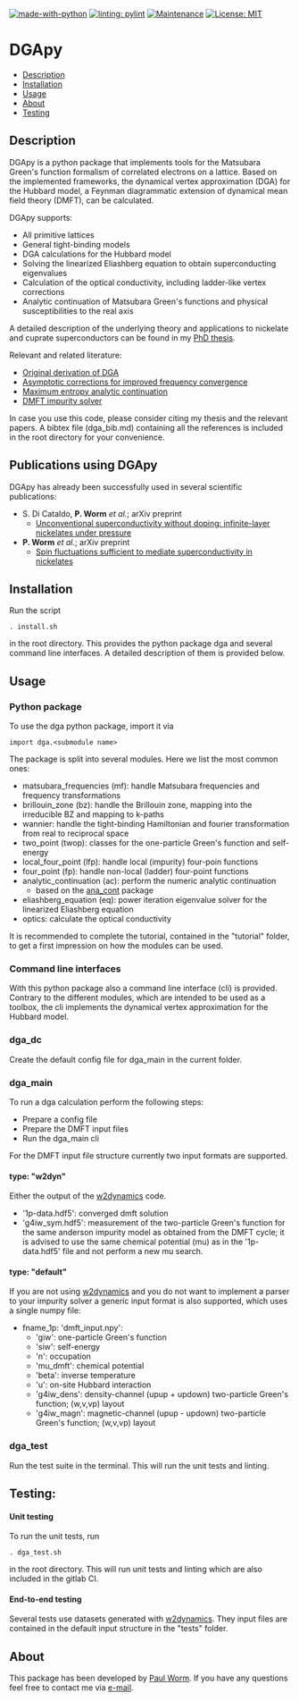 
[![made-with-python](https://img.shields.io/badge/Made%20with-Python-1f425f.svg)](https://www.python.org/)
[![linting: pylint](https://img.shields.io/badge/linting-pylint-yellowgreen)](https://github.com/pylint-dev/pylint)
[![Maintenance](https://img.shields.io/badge/Maintained%3F-yes-green.svg)](https://gitlab.com/PWorm/dga/-/graphs/main)
[![License: MIT](https://img.shields.io/badge/license-MIT-blue)](https://opensource.org/license/mit/)

[//]: # ([![coverage]&#40;./coverage.svg&#41;]&#40;&#41;)
# DGApy

- [Description](#description)
- [Installation](#installation)
- [Usage](#usage)
- [About](#about)
- [Testing](#testing)


## Description
DGApy is a python package that implements tools for the Matsubara Green's function formalism of correlated electrons on a 
lattice. Based on the implemented frameworks, the dynamical vertex approximation (DGA) for the Hubbard model, a Feynman 
diagrammatic 
extension of dynamical mean field theory (DMFT), can be calculated.

DGApy supports:

- All primitive lattices
- General tight-binding models
- DGA calculations for the Hubbard model
- Solving the linearized Eliashberg equation to obtain superconducting eigenvalues
- Calculation of the optical conductivity, including ladder-like vertex corrections
- Analytic continuation of Matsubara Green's functions and physical susceptibilities to the real axis

A detailed description of the underlying theory and applications to nickelate and cuprate superconductors can be found in my 
 [PhD thesis](https://repositum.tuwien.at/handle/20.500.12708/176739).

Relevant and related literature:

- [Original derivation of DGA](https://journals.aps.org/prb/abstract/10.1103/PhysRevB.75.045118)
- [Asymptotic corrections for improved frequency convergence](https://iopscience.iop.org/article/10.1088/2515-7639/ac7e6d)
- [Maximum entropy analytic continuation](https://www.sciencedirect.com/science/article/pii/S0010465522002387)
- [DMFT impurity solver](https://www.sciencedirect.com/science/article/abs/pii/S0010465518303217?via%3Dihub)


In case you use this code, please consider citing my thesis and the relevant papers. A bibtex file (dga_bib.md) containing all 
the references is included in the root directory for your convenience.

## Publications using DGApy

DGApy has already been successfully used in several scientific publications:

- S. Di Cataldo, **P. Worm** <em> et al.</em>; arXiv preprint 
  - [Unconventional superconductivity without doping: infinite-layer nickelates under 
    pressure](https://arxiv.org/abs/2311.06195)
- **P. Worm** <em> et al.</em>; arXiv preprint
  - [Spin fluctuations sufficient to mediate superconductivity in nickelates](https://arxiv.org/abs/2106.15884)

## Installation
Run the script
```
. install.sh
```
in the root directory. This provides the python package dga and several command line interfaces. A detailed description of them 
is provided below.

## Usage

### Python package

To use the dga python package, import it via

```
import dga.<submodule name>
```

The package is split into several modules. Here we list the most common ones: 

- matsubara_frequencies (mf): handle Matsubara frequencies and frequency transformations
- brillouin_zone (bz): handle the Brillouin zone, mapping into the irreducible BZ and mapping to k-paths
- wannier: handle the tight-binding Hamiltonian and fourier transformation from real to reciprocal space
- two_point (twop): classes for the one-particle Green's function and self-energy
- local_four_point (lfp): handle local (impurity) four-poin functions
- four_point (fp): handle non-local (ladder) four-point functions
- analytic_continuation (ac): perform the numeric analytic continuation 
  - based on the [ana_cont](https://github.com/josefkaufmann/ana_cont) package 
- eliashberg_equation (eq): power iteration eigenvalue solver for the linearized Eliashberg equation
- optics: calculate the optical conductivity

It is recommended to complete the tutorial, contained in the "tutorial" folder, to get a first impression on how the modules 
can be used.


### Command line interfaces

With this python package also a command line interface (cli) is provided. Contrary to the different modules, which are 
intended to be used as a toolbox, the cli implements the dynamical vertex approximation for the Hubbard model. 

### dga_dc

Create the default config file for dga_main in the current folder.

### dga_main

To run a dga calculation perform the following steps:

- Prepare a config file
- Prepare the DMFT input files
- Run the dga_main cli

For the DMFT input file structure currently two input formats are supported. 

#### type: "w2dyn"
Either the output of the [w2dynamics](https://github.com/w2dynamics/w2dynamics) code.

- '1p-data.hdf5': converged dmft solution
- 'g4iw_sym.hdf5': measurement of the two-particle Green's function for the same anderson impurity model as obtained from the 
  DMFT cycle; it is advised to use the same chemical potential (mu) as in the '1p-data.hdf5' file and not perform a new mu 
  search. 

#### type: "default"

If you are not using [w2dynamics](https://github.com/w2dynamics/w2dynamics) and you do not want to implement a parser to your impurity solver a generic input format is 
also supported, which uses a single numpy file:

- fname_1p: 'dmft_input.npy': 
  - 'giw': one-particle Green's function
  - 'siw': self-energy
  - 'n': occupation
  - 'mu_dmft': chemical potential
  - 'beta': inverse temperature
  - 'u': on-site Hubbard interaction
  - 'g4iw_dens': density-channel (upup + updown) two-particle Green's function; (w,v,vp) layout
  - 'g4iw_magn': magnetic-channel (upup - updown) two-particle Green's function; (w,v,vp) layout

### dga_test

Run the test suite in the terminal. This will run the unit tests and linting.

## Testing: 

#### Unit testing

To run the unit tests, run 

```
. dga_test.sh 
```

in the root directory. This will run unit tests and linting which are also included in the gitlab CI.

#### End-to-end testing 
Several tests use datasets generated with [w2dynamics](https://github.com/w2dynamics/w2dynamics). They input files are 
contained in the default input structure in the "tests" folder. 


## About

This package has been developed by [Paul Worm](https://www.linkedin.com/in/pworm/). If you have any questions feel free to 
contact me via [e-mail](mailto:pworm42@gmail.com).

